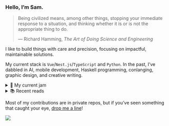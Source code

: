 ### Hello, I’m Sam.

<blockquote>
  <p>
    Being civilized means, among other things, stopping your immediate response to a situation, and thinking whether it is or is not the appropriate thing to do.
  </p>

  <footer>
    ― Richard Hamming, <i><cite>The Art of Doing Science and Engineering</cite></i>
  </footer>
</blockquote>

I like to build things with care and precision, focusing on impactful, maintainable solutions.

My current stack is `Vue`/`Nest.js`/`TypeScript` and `Python`. In the past, I’ve dabbled in AI, mobile development, Haskell programming, conlanging, graphic design, and creative writing.

<details>
  <summary>🎵 My current jam</summary>
  <ul>
    <li><a href="https://www.youtube.com/watch?v=exOi_zsOHwM" target="_blank"><i>Bokura no</i></a></li>
    <li><a href="https://www.youtube.com/watch?v=AgHaGrZkkv4" target="_blank"><i>People Are Strange</i></a></li>
    <li><a href="https://www.youtube.com/watch?v=gSsCZJM6OG0" target="_blank"><i>Serendipity</i></a></li>
    <li><a href="https://www.youtube.com/watch?v=Io1AFbHcv-s" target="_blank"><i>Unk’àtân</i></a></li>
  </ul>
</details>

<details>
  <summary>📚 Recent reads</summary>
  <ul>
    <li><i>Dawn</i> by Octavia Butlet</li>
    <li><i title="When We Cease to Understand the World">Un verdor terrible</i> by Benjamín Labatut</li>
    <li>The <i>Bhagavad Gītā</i></li>
  </ul>
</details>

Most of my contributions are in private repos, but if you’ve seen something that caught your eye, [drop me a line](mailto:hello@moltinginstar.tech)!

<picture>
  <source
    srcset="https://github.com/moltinginstar/moltinginstar/assets/62135712/c0f9aedb-8c54-46ed-9ff5-7a61a67bfeaf"
    media="(prefers-color-scheme: dark)"
  />

  <source
    srcset="https://github.com/moltinginstar/moltinginstar/assets/62135712/f5a9c683-4a6e-45ac-89d4-994bbbebe192"
    media="(prefers-color-scheme: light), (prefers-color-scheme: no-preference)"
  />

  <img src="https://github.com/moltinginstar/moltinginstar/assets/62135712/f5a9c683-4a6e-45ac-89d4-994bbbebe192" />
</picture>
